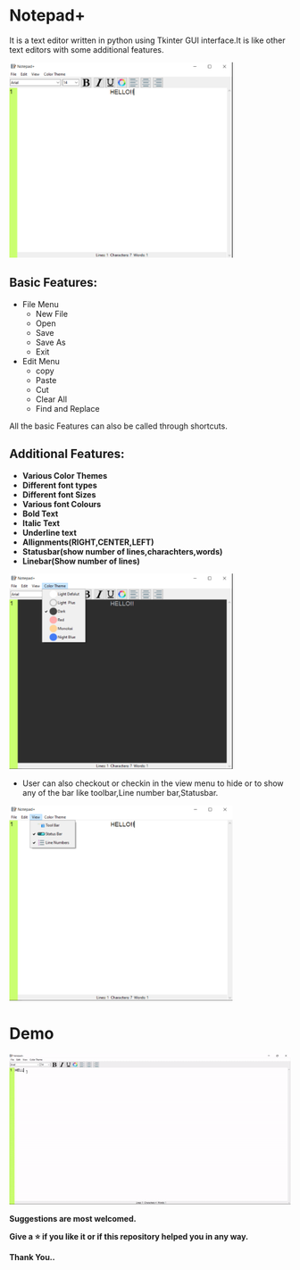 # Notepad+
It is a text editor written in python using Tkinter GUI interface.It is like other text editors with some additional features.

<img src="image1.png" alt="Notepad+" width="400" height="350" />

## Basic Features:
- File Menu
    - New File
    - Open
    - Save
    - Save As
    - Exit
- Edit Menu
    - copy
    - Paste
    - Cut
    - Clear All
    - Find and Replace

All the basic Features can also be called through shortcuts.

## **Additional Features:**
- **Various Color Themes**
- **Different font types**
- **Different font Sizes**
- **Various font Colours**
- **Bold Text**
- **Italic Text**
- **Underline text**
- **Allignments(RIGHT,CENTER,LEFT)**
- **Statusbar(show number of lines,charachters,words)**
- **Linebar(Show number of lines)**

<img src="darkmode.png" alt="Darkmode" width="400" height="350" />

- User can also checkout or checkin in the view menu to hide or to show any of the bar like toolbar,Line number bar,Statusbar.

<img src="hide_toolbar.png" alt="Toolbar Hidden" width="400" height="350" />

# Demo
![demo of the project](demo.gif)

**Suggestions are most welcomed.**

**Give a ⭐ if you like it or if this repository helped you in any way.**

**Thank You..**
 
